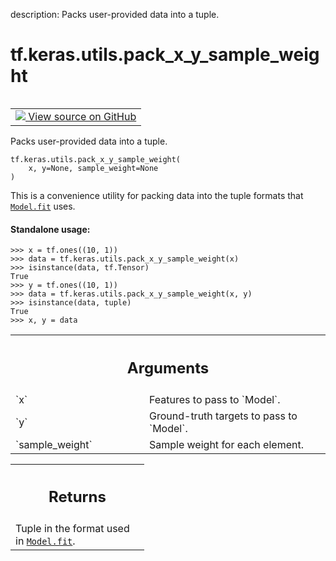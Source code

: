 description: Packs user-provided data into a tuple.

<div itemscope itemtype="http://developers.google.com/ReferenceObject">
<meta itemprop="name" content="tf.keras.utils.pack_x_y_sample_weight" />
<meta itemprop="path" content="Stable" />
</div>

# tf.keras.utils.pack_x_y_sample_weight

<!-- Insert buttons and diff -->

<table class="tfo-notebook-buttons tfo-api nocontent" align="left">
<td>
  <a target="_blank" href="https://github.com/tensorflow/tensorflow/blob/r2.3/tensorflow/python/keras/engine/data_adapter.py#L1474-L1513">
    <img src="https://www.tensorflow.org/images/GitHub-Mark-32px.png" />
    View source on GitHub
  </a>
</td>
</table>



Packs user-provided data into a tuple.

<pre class="devsite-click-to-copy prettyprint lang-py tfo-signature-link">
<code>tf.keras.utils.pack_x_y_sample_weight(
    x, y=None, sample_weight=None
)
</code></pre>



<!-- Placeholder for "Used in" -->

This is a convenience utility for packing data into the tuple formats
that <a href="../../../tf/keras/Model.md#fit"><code>Model.fit</code></a> uses.

#### Standalone usage:



```
>>> x = tf.ones((10, 1))
>>> data = tf.keras.utils.pack_x_y_sample_weight(x)
>>> isinstance(data, tf.Tensor)
True
>>> y = tf.ones((10, 1))
>>> data = tf.keras.utils.pack_x_y_sample_weight(x, y)
>>> isinstance(data, tuple)
True
>>> x, y = data
```

<!-- Tabular view -->
 <table class="responsive fixed orange">
<colgroup><col width="214px"><col></colgroup>
<tr><th colspan="2"><h2 class="add-link">Arguments</h2></th></tr>

<tr>
<td>
`x`
</td>
<td>
Features to pass to `Model`.
</td>
</tr><tr>
<td>
`y`
</td>
<td>
Ground-truth targets to pass to `Model`.
</td>
</tr><tr>
<td>
`sample_weight`
</td>
<td>
Sample weight for each element.
</td>
</tr>
</table>



<!-- Tabular view -->
 <table class="responsive fixed orange">
<colgroup><col width="214px"><col></colgroup>
<tr><th colspan="2"><h2 class="add-link">Returns</h2></th></tr>
<tr class="alt">
<td colspan="2">
Tuple in the format used in <a href="../../../tf/keras/Model.md#fit"><code>Model.fit</code></a>.
</td>
</tr>

</table>

